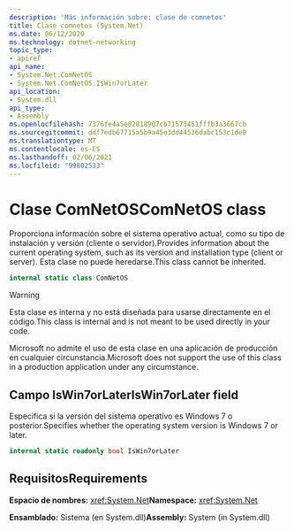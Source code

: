 ```yaml
---
description: 'Más información sobre: clase de comnetos'
title: Clase comnetos (System.Net)
ms.date: 06/12/2020
ms.technology: dotnet-networking
topic_type:
- apiref
api_name:
- System.Net.ComNetOS
- System.Net.ComNetOS.IsWin7orLater
api_location:
- System.dll
api_type:
- Assembly
ms.openlocfilehash: 7376fe4a5e02818907cb71573451fffb3a3667cb
ms.sourcegitcommit: ddf7edb67715a5b9a45e3dd44536dabc153c1de0
ms.translationtype: MT
ms.contentlocale: es-ES
ms.lasthandoff: 02/06/2021
ms.locfileid: "99802533"
---
```

# <a name="comnetos-class"></a><span data-ttu-id="69b7a-103">Clase ComNetOS</span><span class="sxs-lookup"><span data-stu-id="69b7a-103">ComNetOS class</span></span>

<span data-ttu-id="69b7a-104">Proporciona información sobre el sistema operativo actual, como su tipo de instalación y versión (cliente o servidor).</span><span class="sxs-lookup"><span data-stu-id="69b7a-104">Provides information about the current operating system, such as its version and installation type (client or server).</span></span> <span data-ttu-id="69b7a-105">Esta clase no puede heredarse.</span><span class="sxs-lookup"><span data-stu-id="69b7a-105">This class cannot be inherited.</span></span>
  
```csharp  
internal static class ComNetOS
```

> [!WARNING]
> <span data-ttu-id="69b7a-106">Esta clase es interna y no está diseñada para usarse directamente en el código.</span><span class="sxs-lookup"><span data-stu-id="69b7a-106">This class is internal and is not meant to be used directly in your code.</span></span>
>
> <span data-ttu-id="69b7a-107">Microsoft no admite el uso de esta clase en una aplicación de producción en cualquier circunstancia.</span><span class="sxs-lookup"><span data-stu-id="69b7a-107">Microsoft does not support the use of this class in a production application under any circumstance.</span></span>

## <a name="iswin7orlater-field"></a><span data-ttu-id="69b7a-108">Campo IsWin7orLater</span><span class="sxs-lookup"><span data-stu-id="69b7a-108">IsWin7orLater field</span></span>

<span data-ttu-id="69b7a-109">Especifica si la versión del sistema operativo es Windows 7 o posterior.</span><span class="sxs-lookup"><span data-stu-id="69b7a-109">Specifies whether the operating system version is Windows 7 or later.</span></span>

```csharp
internal static readonly bool IsWin7orLater
```

## <a name="requirements"></a><span data-ttu-id="69b7a-110">Requisitos</span><span class="sxs-lookup"><span data-stu-id="69b7a-110">Requirements</span></span>

<span data-ttu-id="69b7a-111">**Espacio de nombres:** <xref:System.Net></span><span class="sxs-lookup"><span data-stu-id="69b7a-111">**Namespace:** <xref:System.Net></span></span>

<span data-ttu-id="69b7a-112">**Ensamblado:** Sistema (en System.dll)</span><span class="sxs-lookup"><span data-stu-id="69b7a-112">**Assembly:** System (in System.dll)</span></span>
